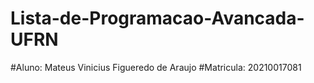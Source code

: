 # Lista-de-Programacao-Avancada-UFRN

#Aluno: Mateus Vinicius Figueredo de Araujo
#Matricula: 20210017081
